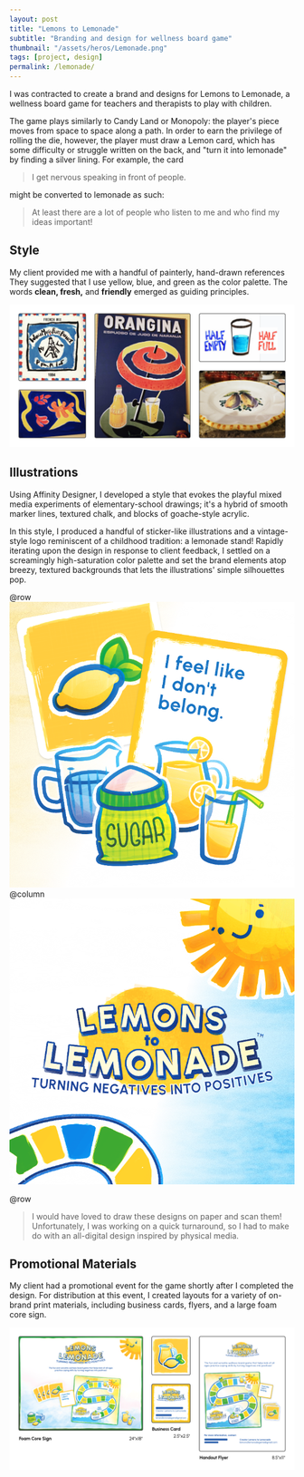```yaml
---
layout: post
title: "Lemons to Lemonade"
subtitle: "Branding and design for wellness board game"
thumbnail: "/assets/heros/Lemonade.png"
tags: [project, design]
permalink: /lemonade/
---
```

I was contracted to create a brand and designs for Lemons to Lemonade, a wellness board game for teachers and therapists to play with children.

The game plays similarly to Candy Land or Monopoly: the player's piece moves from space to space along a path. In order to earn the privilege of rolling the die, however, the player must draw a Lemon card, which has some difficulty or struggle written on the back, and "turn it into lemonade" by finding a silver lining. For example, the card

> I get nervous speaking in front of people.

might be converted to lemonade as such:

> At least there are a lot of people who listen to me and who find my ideas important!

## Style

My client provided me with a handful of painterly, hand-drawn references They suggested that I use yellow, blue, and green as the color palette. The words **clean, fresh,** and **friendly** emerged as guiding principles.

![Reference Material](<../../assets/lemonade/Lemonade Reference Material.png>)

## Illustrations

Using Affinity Designer, I developed a style that evokes the playful mixed media experiments of elementary-school drawings; it's a hybrid of smooth marker lines, textured chalk, and blocks of goache-style acrylic.

In this style, I produced a handful of sticker-like illustrations and a vintage-style logo reminiscent of a childhood tradition: a lemonade stand! Rapidly iterating upon the design in response to client feedback, I settled on a screamingly high-saturation color palette and set the brand elements atop breezy, textured backgrounds that lets the illustrations' simple silhouettes pop.

@row
![Illustrations](<../../assets/lemonade/Lemonade Illustrations.png>)
@column
![Logo and Elements](<../../assets/lemonade/Lemonade Logo.png>)

@row
> I would have loved to draw these designs on paper and scan them! Unfortunately, I was working on a quick turnaround, so I had to make do with an all-digital design inspired by physical media.

## Promotional Materials

My client had a promotional event for the game shortly after I completed the design. For distribution at this event, I created layouts for a variety of on-brand print materials, including business cards, flyers, and a large foam core sign.

![Lemonade Promo Materials](<../../assets/lemonade/Lemonade Promo.png>)